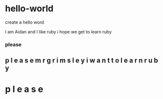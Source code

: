 # hello-world
create a hello word


I am Aidan and I like ruby
i hope we get to learn ruby
### please
## p l e a s e   m r   g r i m s l e y   i   w a n t   t o   l e a r n   r u b y
# p   l   e   a   s   e
